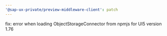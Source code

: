 ```yaml
---
'@sap-ux-private/preview-middleware-client': patch
---
```


fix: error when loading ObjectStorageConnector from npmjs for UI5 version 1.76
